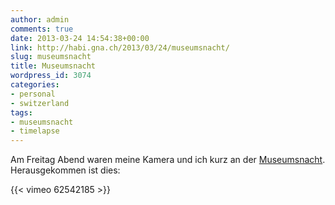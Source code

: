 ```yaml
---
author: admin
comments: true
date: 2013-03-24 14:54:38+00:00
link: http://habi.gna.ch/2013/03/24/museumsnacht/
slug: museumsnacht
title: Museumsnacht
wordpress_id: 3074
categories:
- personal
- switzerland
tags:
- museumsnacht
- timelapse
---
```


Am Freitag Abend waren meine Kamera und ich kurz an der [Museumsnacht](http://www.museumsnacht-bern.ch).
Herausgekommen ist dies:

{{< vimeo 62542185 >}}
